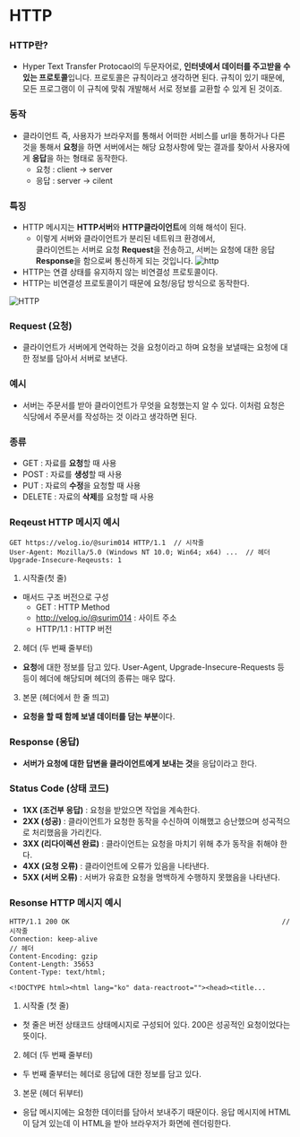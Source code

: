 # HTTP
### HTTP란?
+ Hyper Text Transfer Protocaol의 두문자어로, **인터넷에서 데이터를 주고받을 수 있는 프로토콜**입니다. 프로토콜은 규칙이라고 생각하면 된다. 규칙이 있기 때문에, 모든 프로그램이 이 규칙에 맞춰 개발해서 서로 정보를 교환할 수 있게 된 것이죠.

### 동작
+ 클라이언트 즉, 사용자가 브라우저를 통해서 어떠한 서비스를 url을 통하거나 다른 것을 통해서 **요청**을 하면 서버에서는 해당 요청사항에 맞는 결과를 찾아서 사용자에게 **응답**을 하는 형태로 동작한다.
    + 요청 : client -> server
    + 응답 : server -> cilent

### 특징
+ HTTP 메시지는 **HTTP서버**와 **HTTP클라이언트**에 의해 해석이 된다.
    + 이렇게 서버와 클라이언트가 분리된 네트워크 환경에서,  
    클라이언트는 서버로 요청 **Request**을 전송하고, 서버는 요청에 대한 응답 **Response**을 함으로써 통신하게 되는 것입니다.
    ![http](https://postfiles.pstatic.net/MjAyMTA0MDdfMTE4/MDAxNjE3NzgxMDA2MTE1.ZuJZfgIFE5wa37-7TzgzUW5AF5Q8bxmuYotnDRnIfHcg.mQtDEHb9Pr98nuOB5ROIlOtWb80O10pA708TeYonp1Mg.PNG.aservmz/image.png?type=w966)
+ HTTP는 연결 상태를 유지하지 않는 비연결성 프로토콜이다.
+ HTTP는 비연결성 프로토콜이기 때문에 요청/응답 방식으로 동작한다.

![HTTP](https://velog.velcdn.com/post-images%2Fsurim014%2Fe0aa5520-2d59-11ea-86da-fb3b00230640%2Fimage.png)

### Request (요청)
+ 클라이언트가 서버에게 연락하는 것을 요청이라고 하며 요청을 보낼때는 요청에 대한 정보를 담아서 서버로 보낸다.

### 예시
+ 서버는 주문서를 받아 클라이언트가 무엇을 요청했는지 알 수 있다. 이처럼 요청은 식당에서 주문서를 작성하는 것 이라고 생각하면 된다.

### 종류
+ GET : 자료를 **요청**할 때 사용
+ POST : 자료를 **생성**할 때 사용
+ PUT : 자료의 **수정**을 요청할 때 사용
+ DELETE : 자료의 **삭제**를 요청할 때 사용

### Reqeust HTTP 메시지 예시
```
GET https://velog.io/@surim014 HTTP/1.1  // 시작줄
User-Agent: Mozilla/5.0 (Windows NT 10.0; Win64; x64) ...  // 헤더
Upgrade-Insecure-Reqeusts: 1
```
1. 시작줄(첫 줄)
+ 매서드 구조 버전으로 구성
    + GET : HTTP Method
    + http://velog.io/@surim014 : 사이트 주소
    + HTTP/1.1 : HTTP 버전

2. 헤더 (두 번째 줄부터)
+ **요청**에 대한 정보를 담고 있다. User-Agent, Upgrade-Insecure-Requests 등등이 헤더에 해당되며 헤더의 종류는 매우 많다.

3. 본문 (헤더에서 한 줄 띄고)
+ **요청을 할 때 함께 보낼 데이터를 담는 부분**이다.

### Response (응답)
+ **서버가 요청에 대한 답변을 클라이언트에게 보내는 것**을 응답이라고 한다.
### Status Code (상태 코드)
+ **1XX (조건부 응답)** : 요청을 받았으면 작업을 계속한다.
+ **2XX (성공)** : 클라이언트가 요청한 동작을 수신하여 이해했고 승난했으며 성곡적으로 처리했음을 가리킨다.
+ **3XX (리다이렉션 완료)** : 클라이언트는 요청을 마치기 위해 추가 동작을 취해야 한다.
+ **4XX (요청 오류)** : 클라이언트에 오류가 있음을 나타낸다.
+ **5XX (서버 오류)** : 서버가 유효한 요청을 명백하게 수행하지 못했음을 나타낸다.

### Resonse HTTP 메시지 예시
```
HTTP/1.1 200 OK														// 시작줄
Connection: keep-alive												 // 헤더
Content-Encoding: gzip												 
Content-Length: 35653
Content-Type: text/html;

<!DOCTYPE html><html lang="ko" data-reactroot=""><head><title...
```
1. 시작줄 (첫 줄)
+ 첫 줄은 버전 상태코드 상태메시지로 구성되어 있다. 200은 성공적인 요청이었다는 뜻이다.
2. 헤더 (두 번째 줄부터)
+ 두 번째 줄부터는 헤더로 응답에 대한 정보를 담고 있다.
3. 본문 (헤더 뒤부터)
+ 응답 메시지에는 요청한 데이터를 담아서 보내주기 때문이다. 응답 메시지에 HTML이 담겨 있는데 이 HTML을 받아 브라우저가 화면에 렌더링한다.
